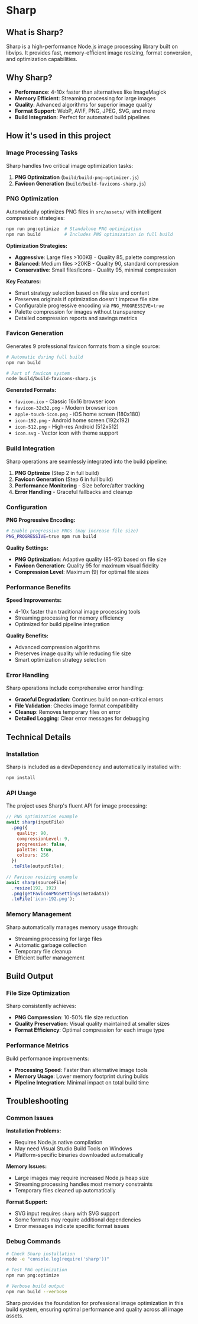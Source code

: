 # Sharp

## What is Sharp?

Sharp is a high-performance Node.js image processing library built on libvips. It provides fast, memory-efficient image resizing, format conversion, and optimization capabilities.

## Why Sharp?

- **Performance**: 4-10x faster than alternatives like ImageMagick
- **Memory Efficient**: Streaming processing for large images
- **Quality**: Advanced algorithms for superior image quality
- **Format Support**: WebP, AVIF, PNG, JPEG, SVG, and more
- **Build Integration**: Perfect for automated build pipelines

## How it's used in this project

### Image Processing Tasks

Sharp handles two critical image optimization tasks:

1. **PNG Optimization** (`build/build-png-optimizer.js`)
2. **Favicon Generation** (`build/build-favicons-sharp.js`)

### PNG Optimization

Automatically optimizes PNG files in `src/assets/` with intelligent compression strategies:

```bash
npm run png:optimize  # Standalone PNG optimization
npm run build         # Includes PNG optimization in full build
```

**Optimization Strategies:**

- **Aggressive**: Large files >100KB - Quality 85, palette compression
- **Balanced**: Medium files >20KB - Quality 90, standard compression  
- **Conservative**: Small files/icons - Quality 95, minimal compression

**Key Features:**

- Smart strategy selection based on file size and content
- Preserves originals if optimization doesn't improve file size
- Configurable progressive encoding via `PNG_PROGRESSIVE=true`
- Palette compression for images without transparency
- Detailed compression reports and savings metrics

### Favicon Generation

Generates 9 professional favicon formats from a single source:

```bash
# Automatic during full build
npm run build

# Part of favicon system
node build/build-favicons-sharp.js
```

**Generated Formats:**

- `favicon.ico` - Classic 16x16 browser icon
- `favicon-32x32.png` - Modern browser icon  
- `apple-touch-icon.png` - iOS home screen (180x180)
- `icon-192.png` - Android home screen (192x192)
- `icon-512.png` - High-res Android (512x512)
- `icon.svg` - Vector icon with theme support

### Build Integration

Sharp operations are seamlessly integrated into the build pipeline:

1. **PNG Optimize** (Step 2 in full build)
2. **Favicon Generation** (Step 6 in full build)
3. **Performance Monitoring** - Size before/after tracking
4. **Error Handling** - Graceful fallbacks and cleanup

### Configuration

**PNG Progressive Encoding:**

```bash
# Enable progressive PNGs (may increase file size)
PNG_PROGRESSIVE=true npm run build
```

**Quality Settings:**

- **PNG Optimization**: Adaptive quality (85-95) based on file size
- **Favicon Generation**: Quality 95 for maximum visual fidelity
- **Compression Level**: Maximum (9) for optimal file sizes

### Performance Benefits

**Speed Improvements:**

- 4-10x faster than traditional image processing tools
- Streaming processing for memory efficiency
- Optimized for build pipeline integration

**Quality Benefits:**

- Advanced compression algorithms
- Preserves image quality while reducing file size
- Smart optimization strategy selection

### Error Handling

Sharp operations include comprehensive error handling:

- **Graceful Degradation**: Continues build on non-critical errors
- **File Validation**: Checks image format compatibility
- **Cleanup**: Removes temporary files on error
- **Detailed Logging**: Clear error messages for debugging

## Technical Details

### Installation

Sharp is included as a devDependency and automatically installed with:

```bash
npm install
```

### API Usage

The project uses Sharp's fluent API for image processing:

```javascript
// PNG optimization example
await sharp(inputFile)
  .png({
    quality: 90,
    compressionLevel: 9,
    progressive: false,
    palette: true,
    colours: 256
  })
  .toFile(outputFile);

// Favicon resizing example  
await sharp(sourceFile)
  .resize(192, 192)
  .png(getFaviconPNGSettings(metadata))
  .toFile('icon-192.png');
```

### Memory Management

Sharp automatically manages memory usage through:

- Streaming processing for large files
- Automatic garbage collection
- Temporary file cleanup
- Efficient buffer management

## Build Output

### File Size Optimization

Sharp consistently achieves:

- **PNG Compression**: 10-50% file size reduction
- **Quality Preservation**: Visual quality maintained at smaller sizes
- **Format Efficiency**: Optimal compression for each image type

### Performance Metrics

Build performance improvements:

- **Processing Speed**: Faster than alternative image tools
- **Memory Usage**: Lower memory footprint during builds
- **Pipeline Integration**: Minimal impact on total build time

## Troubleshooting

### Common Issues

**Installation Problems:**

- Requires Node.js native compilation
- May need Visual Studio Build Tools on Windows
- Platform-specific binaries downloaded automatically

**Memory Issues:**

- Large images may require increased Node.js heap size
- Streaming processing handles most memory constraints
- Temporary files cleaned up automatically

**Format Support:**

- SVG input requires `sharp` with SVG support
- Some formats may require additional dependencies
- Error messages indicate specific format issues

### Debug Commands

```bash
# Check Sharp installation
node -e "console.log(require('sharp'))"

# Test PNG optimization
npm run png:optimize

# Verbose build output
npm run build --verbose
```

Sharp provides the foundation for professional image optimization in this build system, ensuring optimal performance and quality across all image assets.
